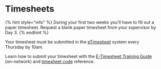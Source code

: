 # Timesheets

{% hint style="info" %}
During your first two weeks you'll have to fill out a paper timesheet. Request a blank paper timesheet from your supervisor by Day 3.
{% endhint %}

Your timesheet must be submitted in the [eTimesheet](https://pwdweb.austintexas.gov/timesheet/pwd.cfm) system every Thursday by 10am. 

Learn how to submit your timesheet with the  [E-Timesheet Training Guide](http://coaspweb1/sites/PWD/PWU/SitePages/ATDLearn.aspx) \(on-network\) and  [timesheet code](https://cityofaustin.sharepoint.com/sites/ATD/Administration/SitePages/Earn%20Codes.aspx) reference.



